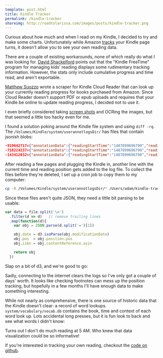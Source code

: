 ```yaml
---
template: post.html
title: Kindle Tracker
permalink: /kindle-tracker
shareimg: http://roadtolarissa.com/images/posts/kindle-tracker.png
---
```


<link rel="stylesheet" type="text/css" href="/kindle-tracker/style.css">

<script src="/kindle-tracker/d3v4.js"></script>
<script src="/kindle-tracker/lodash.js"></script>
<script src="/kindle-tracker/script.js"></script>
<script src="/kindle-tracker/bbox-collide.js"></script>


Curious about how much and when I read on my Kindle, I decided to try and make some charts. Unfortunately while Amazon [tracks](http://www.npr.org/2010/12/15/132058735/is-your-e-book-reading-up-on-you) your Kindle page turns, it doesn't allow you to see your own reading data. 

There are a couple of existing workarounds, none of which really do what I was looking for. [David Shackelford](http://www.dshack.net/2014/11/04/tracking-reading-statistics-on-the-kindle/) points out that the "Kindle FreeTime" program for managing kids' reading displays some rudimentary tracking information. However, the stats only include cumulative progress and time read, and aren't exportable. 

[Matthew Suozzo](https://github.com/msuozzo/Lector) wrote a scraper for Kindle Cloud Reader that can look up your currently reading progress for books purchased from Amazon. Since Cloud Reader doesn't support PDF or epub uploads and requires that your Kindle be online to update reading progress, I decided not to use it.

I even briefly considered taking [screen shots](http://lifehacker.com/take-screenshots-on-almost-any-kindle-device-1522639097) and OCRing the images, but that seemed a little too hacky even for me. 

I found a solution poking around the Kindle file system and using `diff -rq`. The `/Volumes/Kindle/system/userannotlogsDir/` has files that contain jsonish blobs: 

```json
-919642717={"annotationData":{"readingStartTime":"1487899696790","readingStartPosition":"40394"},"modificationDate":"2017-02-24T01:28:24Z","contentReference":{"format":"Mobi8","guid":"CR!T3V6D4070H58D8YGEY5BYTNYXBV8:F1A7EE2F","asin":"B00H7WPC4S","type":"EBOK","version":0},"action":"Create","position":{"pos":110998,"state":"0001b196","begin":110998},"type":"LastPositionReadAnnotation"}
-710224237={"annotationData":{"readingStartTime":"1487899696790","readingStartPosition":"40394"},"modificationDate":"2017-02-24T01:28:31Z","contentReference":{"format":"Mobi8","guid":"CR!T3V6D4070H58D8YGEY5BYTNYXBV8:F1A7EE2F","asin":"B00H7WPC4S","type":"EBOK","version":0},"action":"Create","position":{"pos":110998,"state":"0001b196","begin":110998},"type":"LastPositionReadAnnotation"}
-143412032={"annotationData":{"readingStartTime":"1487899696790","readingStartPosition":"40394"},"modificationDate":"2017-02-24T01:41:05Z","contentReference":{"format":"Mobi8","guid":"CR!T3V6D4070H58D8YGEY5BYTNYXBV8:F1A7EE2F","asin":"B00H7WPC4S","type":"EBOK","version":0},"action":"Create","position":{"pos":113594,"state":"0001bbba","begin":113594},"type":"LastPositionReadAnnotation"}
```


After reading a few pages and plugging the Kindle in, another line with the current time and reading position gets added to the log file. To collect the files before they're deleted, I set up a cron job to copy them to my computer: 

```bash
cp -R /Volumes/Kindle/system/userannotlogsDir/* /Users/adam/kindle-tracker/logs/
```

Since these files aren't quite JSON, they need a little bit parsing to be usable: 

```js
var data = file.split('\n')
  .filter(d => d)   // remove trailing lines
  .map(function(d){
    var obj = JSON.parse(d.split('=')[1])

    obj.date = d3.isoParse(obj.modificationDate)
    obj.pos  = obj.position.pos
    obj.isbn = obj.contentReference.asin

    return obj
  })
```

Slap on a bit of d3, and we're good to go: 

<div id='kindle-slope'></div>

Sadly, connecting to the internet clears the logs so I've only got a couple of days' worth. It looks like checking footnotes can mess up the position tracking, but hopefully in a few months I'll have enough data to make something interesting.

While not nearly as comprehensive, there is one source of historic data that the Kindle doesn't clear: a record of word lookups. `system/vocabulary/vocab.db` contains the book, time and context of each word look up. Lots accidental long presses, but it is fun look to back and see what words I didn't know: 

<div id='kindle-vocab'></div>

Turns out I don't do much reading at 5 AM. Who knew that data visualization could be so informative!

If you're interested in tracking your own reading, checkout the [code on github](https://github.com/1wheel/kindle-tracker).

